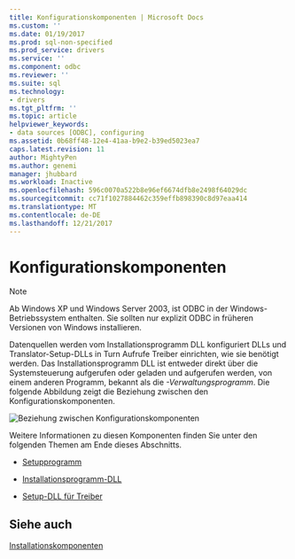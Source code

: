 ```yaml
---
title: Konfigurationskomponenten | Microsoft Docs
ms.custom: ''
ms.date: 01/19/2017
ms.prod: sql-non-specified
ms.prod_service: drivers
ms.service: ''
ms.component: odbc
ms.reviewer: ''
ms.suite: sql
ms.technology:
- drivers
ms.tgt_pltfrm: ''
ms.topic: article
helpviewer_keywords:
- data sources [ODBC], configuring
ms.assetid: 0b68ff48-12e4-41aa-b9e2-b39ed5023ea7
caps.latest.revision: 11
author: MightyPen
ms.author: genemi
manager: jhubbard
ms.workload: Inactive
ms.openlocfilehash: 596c0070a522b8e96ef6674dfb8e2498f64029dc
ms.sourcegitcommit: cc71f1027884462c359effb898390c8d97eaa414
ms.translationtype: MT
ms.contentlocale: de-DE
ms.lasthandoff: 12/21/2017
---
```

# <a name="configuration-components"></a>Konfigurationskomponenten
> [!NOTE]  
>  Ab Windows XP und Windows Server 2003, ist ODBC in der Windows-Betriebssystem enthalten. Sie sollten nur explizit ODBC in früheren Versionen von Windows installieren.  
  
 Datenquellen werden vom Installationsprogramm DLL konfiguriert DLLs und Translator-Setup-DLLs in Turn Aufrufe Treiber einrichten, wie sie benötigt werden. Das Installationsprogramm DLL ist entweder direkt über die Systemsteuerung aufgerufen oder geladen und aufgerufen werden, von einem anderen Programm, bekannt als die *-Verwaltungsprogramm*. Die folgende Abbildung zeigt die Beziehung zwischen den Konfigurationskomponenten.  
  
 ![Beziehung zwischen Konfigurationskomponenten](../../../odbc/reference/install/media/pr30.gif "pr30")  
  
 Weitere Informationen zu diesen Komponenten finden Sie unter den folgenden Themen am Ende dieses Abschnitts.  
  
-   [Setupprogramm](../../../odbc/reference/install/setup-program.md)  
  
-   [Installationsprogramm-DLL](../../../odbc/reference/install/installer-dll.md)  
  
-   [Setup-DLL für Treiber](../../../odbc/reference/install/driver-setup-dll.md)  
  
## <a name="see-also"></a>Siehe auch  
 [Installationskomponenten](../../../odbc/reference/install/installation-components.md)

